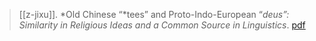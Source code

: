 > [[z-jixu]]. *Old Chinese “*tees” and Proto-Indo-European “*deus”: Similarity in Religious Ideas and a Common Source in Linguistics*. [pdf](a/z-jixu2005.pdf)